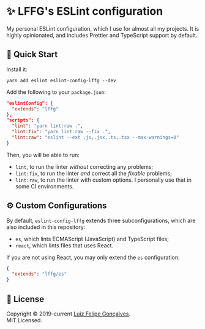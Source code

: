 # ✨ LFFG's ESLint configuration

My personal ESLint configuration, which I use for almost all my projects. It is highly opinionated, and includes Prettier and TypeScript support by default.

## 🚀 Quick Start

Install it:

```shell
yarn add eslint eslint-config-lffg --dev
```

Add the following to your `package.json`:

```json
"eslintConfig": {
  "extends": "lffg"
},
"scripts": {
  "lint": "yarn lint:raw .",
  "lint:fix": "yarn lint:raw --fix .",
  "lint:raw": "eslint --ext .js,.jsx,.ts,.tsx --max-warnings=0"
}
```

Then, you will be able to run:

- `lint`, to run the linter _without_ correcting any problems;
- `lint:fix`, to run the linter _and_ correct all the _fixable_ problems;
- `lint:raw`, to run the linter with custom options. I personally use that in some CI environments.

## ⚙️ Custom Configurations

By default, `eslint-config-lffg` extends three subconfigurations, which are also included in this repository:

- `es`, which lints ECMAScript (JavaScript) and TypeScript files;
- `react`, which lints files that uses React.

If you are not using React, you may only extend the `es` configuration:

```json
{
  "extends": "lffg/es"
}
```

## 📖 License

Copyright &copy; 2019-current [Luiz Felipe Gonçalves](https://luizfelipe.dev).  
MIT Licensed.
